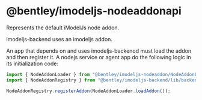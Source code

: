 ﻿# @bentley/imodeljs-nodeaddonapi

Represents the default iModelJs node addon.

imodeljs-backend uses an imodeljs addon. 

An app that depends on and uses imodeljs-backenod must load the addon and then register it. A nodejs service or agent app do the following logic in its initialization code:

``` ts
import { NodeAddonLoader } from "@bentley/imodeljs-nodeaddon/NodeAddonLoader";
import { NodeAddonRegistry } from "@bentley/imodeljs-backend/lib/backend/NodeAddonRegistry";

NodeAddonRegistry.registerAddon(NodeAddonLoader.loadAddon());
```